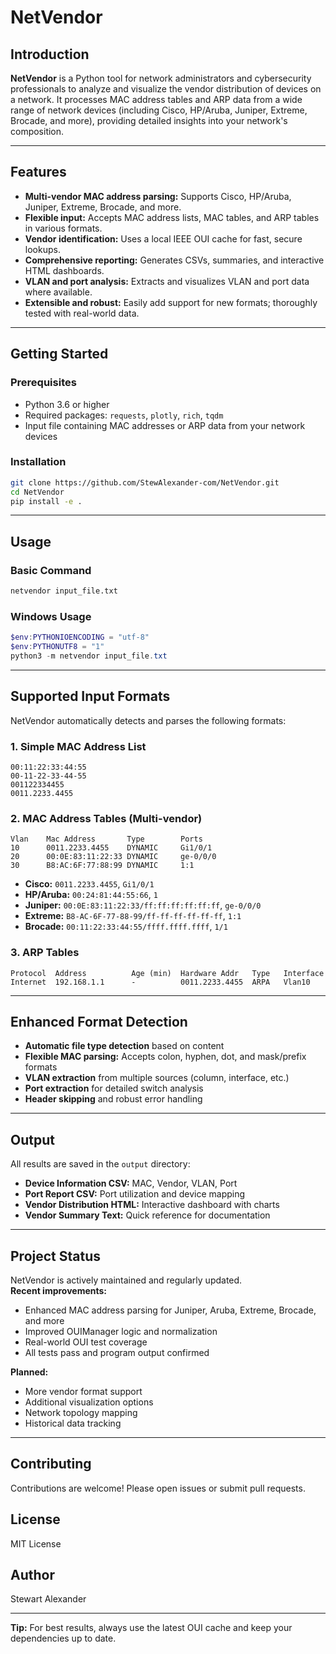 # NetVendor

## Introduction

**NetVendor** is a Python tool for network administrators and cybersecurity professionals to analyze and visualize the vendor distribution of devices on a network. It processes MAC address tables and ARP data from a wide range of network devices (including Cisco, HP/Aruba, Juniper, Extreme, Brocade, and more), providing detailed insights into your network's composition.

---

## Features

- **Multi-vendor MAC address parsing:** Supports Cisco, HP/Aruba, Juniper, Extreme, Brocade, and more.
- **Flexible input:** Accepts MAC address lists, MAC tables, and ARP tables in various formats.
- **Vendor identification:** Uses a local IEEE OUI cache for fast, secure lookups.
- **Comprehensive reporting:** Generates CSVs, summaries, and interactive HTML dashboards.
- **VLAN and port analysis:** Extracts and visualizes VLAN and port data where available.
- **Extensible and robust:** Easily add support for new formats; thoroughly tested with real-world data.

---

## Getting Started

### Prerequisites

- Python 3.6 or higher
- Required packages: `requests`, `plotly`, `rich`, `tqdm`
- Input file containing MAC addresses or ARP data from your network devices

### Installation

```bash
git clone https://github.com/StewAlexander-com/NetVendor.git
cd NetVendor
pip install -e .
```

---

## Usage

### Basic Command

```bash
netvendor input_file.txt
```

### Windows Usage

```powershell
$env:PYTHONIOENCODING = "utf-8"
$env:PYTHONUTF8 = "1"
python3 -m netvendor input_file.txt
```

---

## Supported Input Formats

NetVendor automatically detects and parses the following formats:

### 1. Simple MAC Address List

```
00:11:22:33:44:55
00-11-22-33-44-55
001122334455
0011.2233.4455
```

### 2. MAC Address Tables (Multi-vendor)

```
Vlan    Mac Address       Type        Ports
10      0011.2233.4455    DYNAMIC     Gi1/0/1
20      00:0E:83:11:22:33 DYNAMIC     ge-0/0/0
30      B8:AC:6F:77:88:99 DYNAMIC     1:1
```

- **Cisco:** `0011.2233.4455`, `Gi1/0/1`
- **HP/Aruba:** `00:24:81:44:55:66`, `1`
- **Juniper:** `00:0E:83:11:22:33/ff:ff:ff:ff:ff:ff`, `ge-0/0/0`
- **Extreme:** `B8-AC-6F-77-88-99/ff-ff-ff-ff-ff-ff`, `1:1`
- **Brocade:** `00:11:22:33:44:55/ffff.ffff.ffff`, `1/1`

### 3. ARP Tables

```
Protocol  Address          Age (min)  Hardware Addr   Type   Interface
Internet  192.168.1.1      -          0011.2233.4455  ARPA   Vlan10
```

---

## Enhanced Format Detection

- **Automatic file type detection** based on content
- **Flexible MAC parsing:** Accepts colon, hyphen, dot, and mask/prefix formats
- **VLAN extraction** from multiple sources (column, interface, etc.)
- **Port extraction** for detailed switch analysis
- **Header skipping** and robust error handling

---

## Output

All results are saved in the `output` directory:

- **Device Information CSV:** MAC, Vendor, VLAN, Port
- **Port Report CSV:** Port utilization and device mapping
- **Vendor Distribution HTML:** Interactive dashboard with charts
- **Vendor Summary Text:** Quick reference for documentation

---

## Project Status

NetVendor is actively maintained and regularly updated.  
**Recent improvements:**
- Enhanced MAC address parsing for Juniper, Aruba, Extreme, Brocade, and more
- Improved OUIManager logic and normalization
- Real-world OUI test coverage
- All tests pass and program output confirmed

**Planned:**
- More vendor format support
- Additional visualization options
- Network topology mapping
- Historical data tracking

---

## Contributing

Contributions are welcome! Please open issues or submit pull requests.

## License

MIT License

## Author

Stewart Alexander

---

**Tip:** For best results, always use the latest OUI cache and keep your dependencies up to date.
